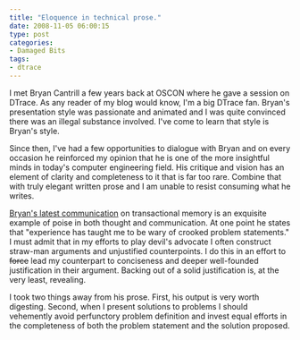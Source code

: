 ```yaml
---
title: "Eloquence in technical prose."
date: 2008-11-05 06:00:15
type: post
categories:
- Damaged Bits
tags:
- dtrace
---
```


<p>I met Bryan Cantrill a few years back at OSCON where he gave a session on DTrace. As any reader of my blog would know, I'm a big DTrace fan. Bryan's presentation style was passionate and animated and I was quite convinced there was an illegal substance involved. I've come to learn that style is Bryan's style.</p>  <p>Since then, I've had a few opportunities to dialogue with Bryan and on every occasion he reinforced my opinion that he is one of the more insightful minds in today's computer engineering field. His critique and vision has an element of clarity and completeness to it that is far too rare. Combine that with truly elegant written prose and I am unable to resist consuming what he writes.</p>  <p><a href="http://blogs.sun.com/bmc/entry/concurrency_s_shysters">Bryan's latest communication</a> on transactional memory is an exquisite example of poise in both thought and communication.  At one point he states that "experience has taught me to be wary of crooked problem statements." I must admit that in my efforts to play devil's advocate I often construct straw-man arguments and unjustified counterpoints.  I do this in an effort to <span style="text-decoration: line-through;">force</span> lead my counterpart to conciseness and deeper well-founded justification in their argument.  Backing out of a solid justification is, at the very least, revealing.</p>  <p>I took two things away from his prose.  First, his output is very worth digesting.  Second, when I present solutions to problems I should vehemently avoid perfunctory problem definition and invest equal efforts in the completeness of both the problem statement and the solution proposed.</p>
